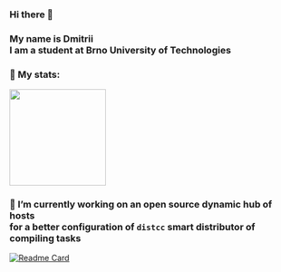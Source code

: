 ### Hi there 👋 <br/>

### My name is Dmitrii<br/>I am a student at Brno University of Technologies</p>

### 🤔 My stats:

<a href="https://github.com/anuraghazra/github-readme-stats">
  <img height=170 align="center" src="https://github-readme-stats.vercel.app/api?username=lasjdhu&theme=transparent" />
</a>

<p></p>

### 🔭 I’m currently working on an open source dynamic hub of hosts<br/>for a better configuration of `distcc` smart distributor of compiling tasks
[![Readme Card](https://github-readme-stats.vercel.app/api/pin/?username=Cheloved&repo=dist-compile&theme=transparent)](https://github.com/cheloved/dist-compile)

<!--
**re-roll/re-roll** is a ✨ _special_ ✨ repository because its `README.md` (this file) appears on your GitHub profile.

Here are some ideas to get you started:

- 🔭 I’m currently working on ...
- 🌱 I’m currently learning ...
- 👯 I’m looking to collaborate on ...
- 🤔 I’m looking for help with ...
- 💬 Ask me about ...
- 📫 How to reach me: ...
- 😄 Pronouns: ...
- ⚡ Fun fact: ...
-->
